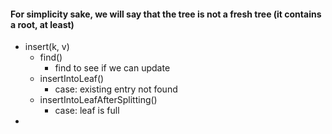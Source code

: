 #### For simplicity sake, we will say that the tree is not a fresh tree (it contains a root, at least)
- insert(k, v)
  - find()
    - find to see if we can update
  - insertIntoLeaf()
    - case: existing entry not found
  - insertIntoLeafAfterSplitting()
    - case: leaf is full
- 